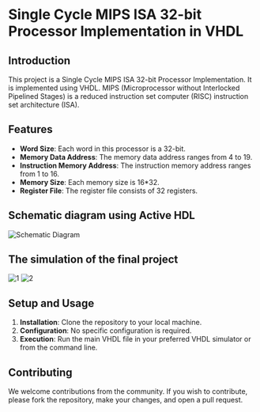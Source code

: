 # Single Cycle MIPS ISA 32-bit Processor Implementation in VHDL

## Introduction
This project is a Single Cycle MIPS ISA 32-bit Processor Implementation. It is implemented using VHDL. MIPS (Microprocessor without Interlocked Pipelined Stages) is a reduced instruction set computer (RISC) instruction set architecture (ISA).

## Features
- **Word Size**: Each word in this processor is a 32-bit.
- **Memory Data Address**: The memory data address ranges from 4 to 19.
- **Instruction Memory Address**: The instruction memory address ranges from 1 to 16.
- **Memory Size**: Each memory size is 16*32.
- **Register File**: The register file consists of 32 registers.

## Schematic diagram using Active HDL

![Schematic Diagram](https://github.com/farra-h/E-Voting/assets/134429241/26df6590-fd13-4f24-be0d-913dfcc1cbde)

## The simulation of the final project
![1](https://github.com/farra-h/E-Voting/assets/134429241/e63b8ff4-5024-495d-9faa-b5cd3ba0d4cd)
![2](https://github.com/farra-h/E-Voting/assets/134429241/d404423a-fde9-44af-a261-8c29b5eaddc3)

## Setup and Usage
1. **Installation**: Clone the repository to your local machine.
2. **Configuration**: No specific configuration is required.
3. **Execution**: Run the main VHDL file in your preferred VHDL simulator or from the command line.

## Contributing
We welcome contributions from the community. If you wish to contribute, please fork the repository, make your changes, and open a pull request.
